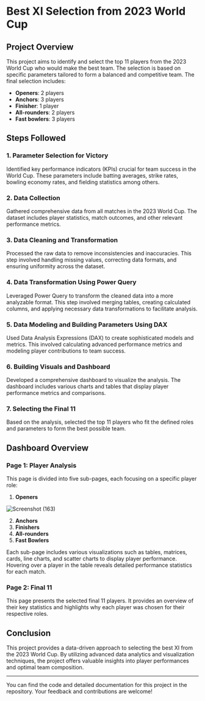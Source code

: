 # Best XI Selection from 2023 World Cup

## Project Overview

This project aims to identify and select the top 11 players from the 2023 World Cup who would make the best team. The selection is based on specific parameters tailored to form a balanced and competitive team. The final selection includes:

- **Openers**: 2 players
- **Anchors**: 3 players
- **Finisher**: 1 player
- **All-rounders**: 2 players
- **Fast bowlers**: 3 players

## Steps Followed

### 1. Parameter Selection for Victory
Identified key performance indicators (KPIs) crucial for team success in the World Cup. These parameters include batting averages, strike rates, bowling economy rates, and fielding statistics among others.

### 2. Data Collection
Gathered comprehensive data from all matches in the 2023 World Cup. The dataset includes player statistics, match outcomes, and other relevant performance metrics.

### 3. Data Cleaning and Transformation
Processed the raw data to remove inconsistencies and inaccuracies. This step involved handling missing values, correcting data formats, and ensuring uniformity across the dataset.

### 4. Data Transformation Using Power Query
Leveraged Power Query to transform the cleaned data into a more analyzable format. This step involved merging tables, creating calculated columns, and applying necessary data transformations to facilitate analysis.

### 5. Data Modeling and Building Parameters Using DAX
Used Data Analysis Expressions (DAX) to create sophisticated models and metrics. This involved calculating advanced performance metrics and modeling player contributions to team success.

### 6. Building Visuals and Dashboard
Developed a comprehensive dashboard to visualize the analysis. The dashboard includes various charts and tables that display player performance metrics and comparisons.

### 7. Selecting the Final 11
Based on the analysis, selected the top 11 players who fit the defined roles and parameters to form the best possible team.

## Dashboard Overview

### Page 1: Player Analysis
This page is divided into five sub-pages, each focusing on a specific player role:

1. **Openers**

![Screenshot (163)](https://github.com/04vaishnavi28/Cricket-Data-Analytics/assets/132866693/5d1dbc67-51d7-45e1-aa98-19692a80dd54)


2. **Anchors**
3. **Finishers**
4. **All-rounders**
5. **Fast Bowlers**

Each sub-page includes various visualizations such as tables, matrices, cards, line charts, and scatter charts to display player performance. Hovering over a player in the table reveals detailed performance statistics for each match.

### Page 2: Final 11
This page presents the selected final 11 players. It provides an overview of their key statistics and highlights why each player was chosen for their respective roles.

## Conclusion
This project provides a data-driven approach to selecting the best XI from the 2023 World Cup. By utilizing advanced data analytics and visualization techniques, the project offers valuable insights into player performances and optimal team composition.


---

You can find the code and detailed documentation for this project in the repository. Your feedback and contributions are welcome!
